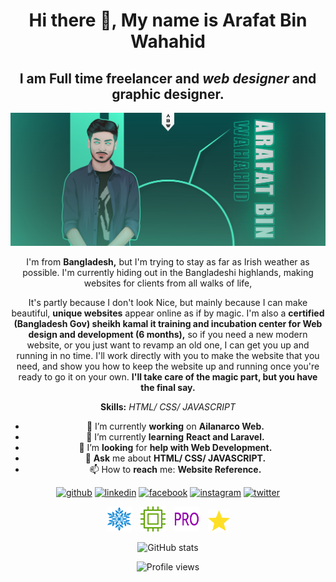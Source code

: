 <div align="center">

# Hi there 👋, My name is **Arafat Bin Wahahid**

## I am Full time freelancer and **_web designer_** and graphic designer.

![I am Full time freelancer and web designer and graphic designer.](FAYNAL-01.jpg)

I'm from **Bangladesh,** but I'm trying to stay as far as Irish weather as possible.
I'm currently hiding out in the Bangladeshi highlands, making websites for clients from all walks of life,

It's partly because I don't look Nice, but mainly because I can make beautiful,
**unique websites** appear online as if by magic. I'm also a **certified (Bangladesh Gov) sheikh kamal it training and incubation center for Web design and development (6 months),**
so if you need a new modern website, or you just want to revamp an old one,
I can get you up and running in no time.
I'll work directly with you to make the website that you need,
and show you how to keep the website up and running once you're ready to go it on your own.
**I'll take care of the magic part, but you have the final say.**

**Skills:** _HTML/ CSS/ JAVASCRIPT_

- 🔭 I’m currently **working** on **Ailanarco Web.**
- 🌱 I’m currently **learning** **React and Laravel.**
- 🤔 I’m **looking** for **help with Web Development.**
- 💬 **Ask** me about **HTML/ CSS/ JAVASCRIPT.**
- 📫 How to **reach** me: **Website Reference.**

[<img src='https://cdn.jsdelivr.net/npm/simple-icons@3.0.1/icons/github.svg' alt='github' height='40'>](https://github.com/arafatbinwahahid) [<img src='https://cdn.jsdelivr.net/npm/simple-icons@3.0.1/icons/linkedin.svg' alt='linkedin' height='40'>](https://www.linkedin.com/in/arafatbinwahahid/) [<img src='https://cdn.jsdelivr.net/npm/simple-icons@3.0.1/icons/facebook.svg' alt='facebook' height='40'>](https://www.facebook.com/arafatbinwahid) [<img src='https://cdn.jsdelivr.net/npm/simple-icons@3.0.1/icons/instagram.svg' alt='instagram' height='40'>](https://www.instagram.com/arafatbinwahahid/) [<img src='https://cdn.jsdelivr.net/npm/simple-icons@3.0.1/icons/twitter.svg' alt='twitter' height='40'>](https://twitter.com/arafatbinwahid)

<a href='https://archiveprogram.github.com/'><img src='https://raw.githubusercontent.com/acervenky/animated-github-badges/master/assets/acbadge.gif' width='40' height='40'></a> <a href='https://docs.github.com/en/developers'><img src='https://raw.githubusercontent.com/acervenky/animated-github-badges/master/assets/devbadge.gif' width='40' height='40'></a> <a href='https://github.com/pricing'><img src='https://raw.githubusercontent.com/acervenky/animated-github-badges/master/assets/pro.gif' width='40' height='40'></a> <a href='https://stars.github.com/'><img src='https://raw.githubusercontent.com/acervenky/animated-github-badges/master/assets/starbadge.gif' width='35' height='35'></a>

![GitHub stats](https://github-readme-stats.vercel.app/api?username=arafatbinwahahid&show_icons=true)

![Profile views](https://gpvc.arturio.dev/arafatbinwahahid)

</div>
